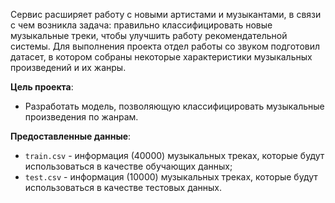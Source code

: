 Сервис расширяет работу с новыми артистами и музыкантами, в связи с чем возникла задача: правильно классифицировать новые музыкальные треки, чтобы улучшить работу рекомендательной системы. Для выполнения проекта отдел работы со звуком подготовил датасет, в котором собраны некоторые характеристики музыкальных произведений и их жанры.

**Цель проекта**: 
* Разработать модель, позволяющую классифицировать музыкальные произведения по жанрам.

**Предоставленные данные**:
* `train.csv` - информация (40000) музыкальных треках, которые будут использоваться в качестве обучающих данных;
* `test.csv` - информация (10000) музыкальных треках, которые будут использоваться в качестве тестовых данных.

